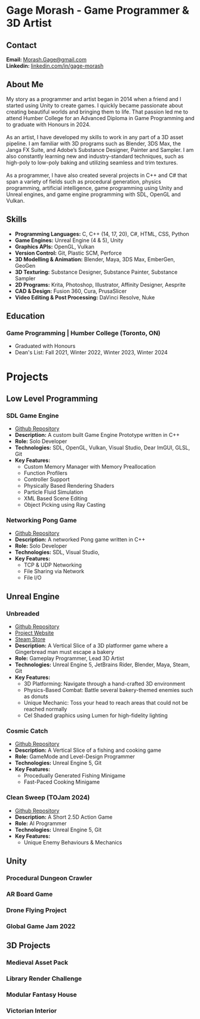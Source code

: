 <!--
**GageM/GageM** is a ✨ _special_ ✨ repository because its `README.md` (this file) appears on your GitHub profile.
-->
<h1>Gage Morash - Game Programmer & 3D Artist</h1>

 <h2>Contact</h2> <!-- Contact -->
 <p>
   <strong>Email: </strong><a href="mailto:morash.gage@gmail.com">Morash.Gage@gmail.com</a>
   <br>
   <strong>Linkedin: </strong><a href="https://linkedin.com/in/gage-morash">linkedin.com/in/gage-morash</a>
 </p>

 <h2>About Me</h2> <!-- About Me -->
 <p> 
  <div>
    My story as a programmer and artist began in 2014 when a friend and I started using Unity to create games. 
    I quickly became passionate about creating beautiful worlds and bringing them to life. 
    That passion led me to attend Humber College for an Advanced Diploma in Game Programming and to graduate with Honours in 2024.
  </div>
  <br>
  <div>
    As an artist, I have developed my skills to work in any part of a 3D asset pipeline. 
    I am familiar with 3D programs such as Blender, 3DS Max, the Janga FX Suite, and Adobe’s Substance Designer, Painter and Sampler.  
    I am also constantly learning new and industry-standard techniques, such as high-poly to low-poly baking and utilizing seamless and trim textures.
  </div>
  <br>
  <div>
    As a programmer, I have also created several projects in C++ and C# that span a variety of fields such as procedural generation, physics programming, artificial intelligence, game programming using Unity and Unreal engines, and game engine programming with SDL, OpenGL and Vulkan.
  </div>
 </p>

 <h2>Skills</h2> <!-- Skills -->
 <p>
   <ul>     
     <li><strong>Programming Languages:</strong> C, C++ (14, 17, 20), C#, HTML, CSS, Python </li>
     <li><strong>Game Engines:</strong> Unreal Engine (4 & 5), Unity </li>
     <li><strong>Graphics APIs:</strong> OpenGL, Vulkan </li>
     <li><strong>Version Control:</strong> Git, Plastic SCM, Perforce </li>
     <li><strong>3D Modelling & Animation:</strong> Blender, Maya, 3DS Max, EmberGen, GeoGen </li>
     <li><strong>3D Texturing:</strong> Substance Designer, Substance Painter, Substance Sampler </li>
     <li><strong>2D Programs:</strong> Krita, Photoshop, Illustrator, Affinity Designer, Aesprite </li>
     <li><strong>CAD & Design:</strong> Fusion 360, Cura, PrusaSlicer </li>
     <li><strong>Video Editing & Post Processing:</strong> DaVinci Resolve, Nuke </li>   
   </ul>
</p>

 <h2>Education</h2> <!-- Education -->
 <h3><strong>Game Programming</strong> | Humber College (Toronto, ON)</h3>
 <p>
   <ul>
     <li>Graduated with Honours</li>
     <li>Dean's List: Fall 2021, Winter 2022, Winter 2023, Winter 2024
   </ul>
 </p>
 

 <h1>Projects</h1>

 <h2>Low Level Programming</h2> <!-- Low Level Projects -->

 <h3>SDL Game Engine</h3>
 <p>
  <ul>
   <li><a href="https://github.com/GageM/Modified_HumberComponentFramework">Github Repository</a></li>
   <li><strong>Description:</strong> A custom built Game Engine Prototype written in C++</li>
   <li><strong>Role:</strong> Solo Developer</li>
   <li><strong>Technologies:</strong> SDL, OpenGL, Vulkan, Visual Studio, Dear ImGUI, GLSL, Git</li>
   <li><strong>Key Features:</strong> 
    <ul>
     <li>Custom Memory Manager with Memory Preallocation</li>
     <li>Function Profilers</li>
     <li>Controller Support</li>
     <li>Physically Based Rendering Shaders</li>
     <li>Particle Fluid Simulation</li>
     <li>XML Based Scene Editing</li>
     <li>Object Picking using Ray Casting</li>
    </ul>
   </li>
  </ul>
 </p>

 <h3>Networking Pong Game</h3>
 <p>
  <ul>
   <li><a href="https://github.com/GageM/Pong-Game">Github Repository</a></li>
   <li><strong>Description:</strong> A networked Pong game written in C++</li>
   <li><strong>Role:</strong> Solo Developer</li>
   <li><strong>Technologies:</strong> SDL, Visual Studio, </li>
   <li><strong>Key Features:</strong> 
    <ul>
     <li>TCP & UDP Networking</li>
     <li>File Sharing via Network</li>
     <li>File I/O</li>
    </ul>
   </li>
  </ul>
 </p>

 <h2>Unreal Engine</h2> <!-- Unreal Engine Projects -->

 <h3>Unbreaded</h3>
 <p>
  <ul>
   <li><a href="https://github.com/MashdorDev/unbreaded">Github Repository</a></li>
   <li><a href="https://unbreaded.com">Project Website</a></li>
   <li><a href="https://store.steampowered.com/app/2877880/Unbreaded/">Steam Store</a></li>
   <li><strong>Description:</strong> A Vertical Slice of a 3D platformer game where a Gingerbread man must escape a bakery</li>
   <li><strong>Role:</strong> Gameplay Programmer, Lead 3D Artist</li>
   <li><strong>Technologies:</strong> Unreal Engine 5, JetBrains Rider, Blender, Maya, Steam, Git</li>
   <li><strong>Key Features:</strong> 
    <ul>
     <li>3D Platforming: Navigate through a hand-crafted 3D environment</li>
     <li>Physics-Based Combat: Battle several bakery-themed enemies such as donuts</li>
     <li>Unique Mechanic: Toss your head to reach areas that could not be reached normally</li>
     <li>Cel Shaded graphics using Lumen for high-fidelity lighting</li>
    </ul>
   </li>
  </ul>
 </p>

 <h3>Cosmic Catch</h3>
 <p>
  <ul>
   <li><a href="https://github.com/Humber-Game-Production/Cosmic_catch">Github Repository</a></li>
   <li><strong>Description:</strong> A Vertical Slice of a fishing and cooking game</li>
   <li><strong>Role:</strong> GameMode and Level-Design Programmer</li>
   <li><strong>Technologies:</strong> Unreal Engine 5, Git</li>
   <li><strong>Key Features:</strong> 
    <ul>
     <li>Procedually Generated Fishing Minigame</li>
     <li>Fast-Paced Cooking Minigame</li>
    </ul>
   </li>
  </ul>
 </p>

 <h3>Clean Sweep (TOJam 2024)</h3>
 <p>
  <ul>
   <li><a href="https://github.com/SafakOnol/TOJam24">Github Repository</a></li>
   <li><strong>Description:</strong> A Short 2.5D Action Game</li>
   <li><strong>Role:</strong> AI Programmer</li>
   <li><strong>Technologies:</strong> Unreal Engine 5, Git</li>
   <li><strong>Key Features:</strong> 
    <ul>
     <li>Unique Enemy Behaviours & Mechanics</li>
    </ul>
   </li>
  </ul>
 </p>

 <h2>Unity</h2> <!-- Unity Engine Projects -->

 <h3>Procedural Dungeon Crawler</h3>
 
 <h3>AR Board Game</h3>

 <h3>Drone Flying Project</h3>

 <h3>Global Game Jam 2022</h3>

 <h2>3D Projects</h2> <!-- 3D Projects -->

 <h3>Medieval Asset Pack</h3>
 
 <h3>Library Render Challenge</h3>

 <h3>Modular Fantasy House</h3>

 <h3>Victorian Interior</h3>

 
